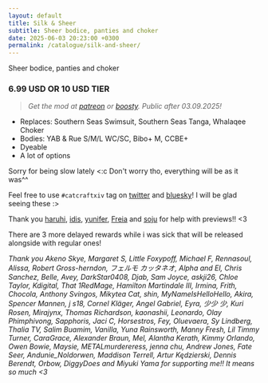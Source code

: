 ```yaml
---
layout: default
title: Silk & Sheer
subtitle: Sheer bodice, panties and choker
date: 2025-06-03 20:23:00 +0300
permalink: /catalogue/silk-and-sheer/
---
```


Sheer bodice, panties and choker

### 6.99 USD OR 10 USD TIER
> *Get the mod at [patreon] or [boosty]. Public after 03.09.2025!*

- Replaces: Southern Seas Swimsuit, Southern Seas Tanga, Whalaqee Choker
- Bodies: YAB & Rue S/M/L WC/SC, Bibo+ M, CCBE+
- Dyeable
- A lot of options

Sorry for being slow lately <:c Don't worry tho, everything will be as it was^^

Feel free to use `#catcraftxiv` tag on [twitter] and [bluesky]! I will be glad seeing these :>

Thank you [haruhi], [idis], [yunifer], [Freia] and [soju] for help with previews!! <3

There are 3 more delayed rewards while i was sick that will be released alongside with regular ones!

*Thank you Akeno Skye, Margaret S, Little Foxypoff, Michael F, Rennasoul, Alissa, Robert Gross-herndon, フェルモ カッタネオ, Alpha and El, Chris Sanchez, Belle, Avey, DarkStar0408, Djab, Sam Joyce, askji26, Chloe Taylor, Kdigital, That 1RedMage, Hamilton Martindale III, Irmina, Frith, Chocola, Anthony Svingos, Mikytea Cat, shin, MyNameIsHelloHello, Akira, Spencer Mannen, j s18, Cornel Kläger, Angel Gabriel, Eyra, 少少 少, Kuri Rosen, Mirajynx, Thomas Richardson, kaonashii, Leonardo, Olay Phimphivong, Sapphoris, Jaci C, Horsestros, Fey, Oluevaera, Sy Lindberg, Thalia TV, Salim Buamim, Vanilla, Yuna Rainsworth, Manny Fresh, Lil Timmy Turner, CaraGrace, Alexander Braun, Mel, Alantha Kerath, Kimmy Orlando, Owen Bowie, Maysie, METALmurdereress, jenna chu, Andrew Jones, Fate Seer, Andunie_Noldorwen, Maddison Terrell, Artur Kędzierski, Dennis Berendt, Orbow, DiggyDoes and Miyuki Yama for supporting me!! It means so much <3*

[//]: # (Comments & links:)

[//]: # (Download links:)
[patreon]: https://www.patreon.com/posts/130622252
[boosty]: https://boosty.to/miaumori/posts/d45518e3-4a5a-4f31-a337-eb7fbcd29a5f
[heliosphere]: /

[//]: # (Additional previews:)
[NSFW previews]: /

[//]: # (Links that same for all releases)
[//]: # (Lovely people <3)
[idis]: https://x.com/idisxiv
[Azzi]: https://x.com/AzziXiko
[Adra]: https://x.com/yourfav_vierelf
[haruhi]: https://x.com/haruhixiv
[Saki]: https://x.com/PhotosmithSaki
[Ellie]: https://x.com/Ellieffxiv
[Lehlei]: https://x.com/lehlei_xiv
[soju]: https://x.com/sewerskinky
[yunifer]: https://x.com/yunixiv
[Freia]: https://x.com/ForeverFreia

[//]: # (Social profiles:)
[twitter]: https://x.com/hashtag/catcraftxiv
[bluesky]: https://bsky.app/hashtag/catcraftxiv